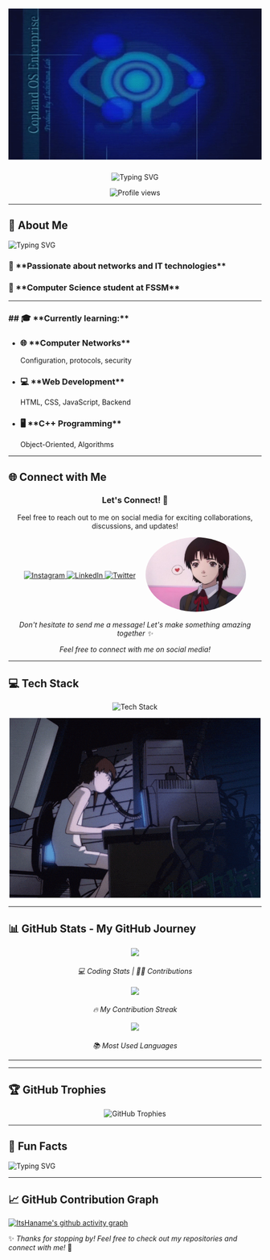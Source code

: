 <h1 align="center">
  <img src="dream over.gif" alt="Hanane Banner" width="170%" height="300px" />

</h1>

<p align="center">
  <img src="https://readme-typing-svg.herokuapp.com?font=Fira+Code&size=32&pause=1000&color=0000FF&center=true&vCenter=true&width=800&lines=Hello+%F0%9F%91%8B%2C+I'm+Hanane!;Computer+Science+Student;Always+learning+new+things!" alt="Typing SVG" />
</p>






<p align="center">
  <img src="https://komarev.com/ghpvc/?username=ItsHaname&label=Profile%20views&color=0e75b6&style=flat" alt="Profile views" />
</p>

---

## 🚀 About Me
<p>
  <img src="https://readme-typing-svg.herokuapp.com?font=Fira+Code&size=20&pause=1000&color=F7F7F7&width=800&lines=🎓+Currently+studying%3A+Database+Management%2C+Web+Development%2C+Networking%2C+and+C%2B%2B;🌱+Learning%3A+CSS+Grid%2C+Networking+Protocols%2C+Linux+System+Administration;💬+Ask+me+about%3A+Networking%2C+Software+Development%2C+Tech+Tools;📫+Reach+me+at%3A+h.aitbha8410@uca.ac.ma;⚡+Fun+fact%3A+I+get+easily+distracted...+but+that%E2%80%99s+how+I+discover+cool+new+things!" alt="Typing SVG" />
</p>


<h3>🌟 **Passionate about networks and IT technologies**</h3>  
<h3>📌 **Computer Science student at FSSM**</h3>

---

<h3>## 🎓 **Currently learning:**</h3>

- <h3> 🌐 **Computer Networks**</h3>  
   Configuration, protocols, security

- <h3>💻 **Web Development**  </h3>
   HTML, CSS, JavaScript, Backend
 - <h3> 🖥️ **C++ Programming**</h3>  
   Object-Oriented, Algorithms

---

## 🌐 **Connect with Me**

<div align="center">
  <h3>Let's Connect! 🚀</h3>
  <p>Feel free to reach out to me on social media for exciting collaborations, discussions, and updates!</p>
</div>

<!-- Flex container to align text and image -->
<div style="display: flex; justify-content: center; align-items: center; gap: 20px;">
  <!-- Social Media Links -->
  <div>
    <a href="https://instagram.com/a_b_hanane_" target="blank">
      <img src="https://img.shields.io/badge/Instagram-%23E4405F.svg?style=for-the-badge&logo=Instagram&logoColor=white" alt="Instagram" />
    </a>
    <a href="https://www.linkedin.com/in/your-linkedin/" target="blank">
      <img src="https://img.shields.io/badge/LinkedIn-%230077B5.svg?style=for-the-badge&logo=linkedin&logoColor=white" alt="LinkedIn" />
    </a>
    <a href="https://twitter.com/your-twitter" target="blank">
      <img src="https://img.shields.io/badge/Twitter-%231DA1F2.svg?style=for-the-badge&logo=twitter&logoColor=white" alt="Twitter" />
    </a>
  </div>

  <!-- Image of Lain (without background) -->
  <div>
    <img src="lain (1).jpg" width="200" alt="Lain Image" style="border-radius: 50%; background-color: transparent; box-shadow: none;" />
  </div>
</div>

<div align="center">
  <p><i>Don't hesitate to send me a message! Let's make something amazing together ✨</i></p>
</div>

<p align="center">
  <i>Feel free to connect with me on social media!</i>
</p>



---

## 💻 **Tech Stack**

<p align="center">
  <img src="https://skillicons.dev/icons?i=cpp,linux,html,css,js,git" alt="Tech Stack" width="450" />
</p>

<div style="display: flex; align-items: center; justify-content: center; gap: 10px;">
  <!-- Pinterest Image -->

  <div align="center">
  <img src="serial experiments lain GIF.gif" width="500" />
</div>
</div>


---

## 📊 **GitHub Stats** - My GitHub Journey

<p align="center">
  <img src="https://github-readme-stats.vercel.app/api?username=ItsHaname&show_icons=true&theme=radical" height="150" />
  <br><br>
  <i>💻 Coding Stats | 👩‍💻 Contributions</i>
  <br><br>
  
  <img src="https://github-readme-streak-stats.herokuapp.com/?user=ItsHaname&theme=radical" height="150" />
  <br><br>
  <i>🔥 My Contribution Streak</i>
  <br><br>
  
  <img src="https://github-readme-stats.vercel.app/api/top-langs?username=ItsHaname&layout=compact&theme=radical" height="150" />
  <br><br>
  <i>📚 Most Used Languages</i>
</p>

---




---

## 🏆 GitHub Trophies
<p align="center">
  <img src="https://github-profile-trophy.vercel.app/?username=ItsHaname&theme=dracula&margin-w=15" alt="GitHub Trophies" />
</p>

---

## 🎯 Fun Facts
<p>
  <img src="https://readme-typing-svg.herokuapp.com?font=Fira+Code&size=20&pause=1000&color=F7F7F7&width=600&lines=🔥+I+love+discovering+new+tech+and+experimenting+with+different+programming+languages;🕹️+I+enjoy+playing+retro+games+and+watching+anime+in+my+free+time;🌍+My+dream+is+to+work+in+cybersecurity+and+network+engineering!" alt="Typing SVG" />
</p>

---

## 📈 **GitHub Contribution Graph**

[![ItsHaname's github activity graph](https://github-readme-activity-graph.vercel.app/graph?username=ItsHaname&bg_color=000000&color=0000FF&line=0000FF&point=ffffff&area=true&hide_border=true)](https://github.com/ashutosh00710/github-readme-activity-graph)


✨ *Thanks for stopping by! Feel free to check out my repositories and connect with me!* 🚀
